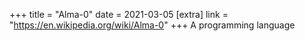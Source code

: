 +++
title = "Alma-0"
date = 2021-03-05
[extra]
link = "https://en.wikipedia.org/wiki/Alma-0"
+++
A programming language

